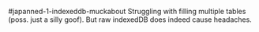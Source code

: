 #japanned-1-indexeddb-muckabout
Struggling with filling multiple tables (poss. just a silly goof).
But raw indexedDB does indeed cause headaches.
